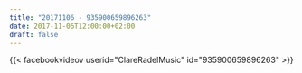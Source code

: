 ```yaml
---
title: "20171106 - 935900659896263"
date: 2017-11-06T12:00:00+02:00
draft: false
---
```


{{< facebookvideov userid="ClareRadelMusic" id="935900659896263" >}}